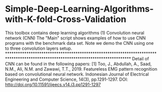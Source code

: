 # Simple-Deep-Learning-Algorithms-with-K-fold-Cross-Validation
This toolbox contains deep learning algorithms (1) Convolution neural network (CNN)  The "Main" script shows examples of how to use CNN programs with the benchmark data set. Note we demo the CNN using one to three convolution layers setup.  ********************************************************************************************************************************** Detail of CNN can be found in the following papers: [1] Too, J., Abdullah, A., Saad, N.M., Ali, N.M. and Zawawi, T.T., 2019. Featureless EMG pattern recognition based on convolutional neural network. Indonesian Journal of Electrical Engineering and Computer Science, 14(3), pp.1291-1297. DOI: http://doi.org/10.11591/ijeecs.v14.i3.pp1291-1297
